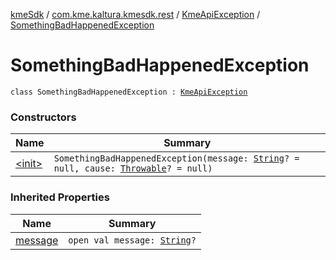 [kmeSdk](../../../index.md) / [com.kme.kaltura.kmesdk.rest](../../index.md) / [KmeApiException](../index.md) / [SomethingBadHappenedException](./index.md)

# SomethingBadHappenedException

`class SomethingBadHappenedException : `[`KmeApiException`](../index.md)

### Constructors

| Name | Summary |
|---|---|
| [&lt;init&gt;](-init-.md) | `SomethingBadHappenedException(message: `[`String`](https://kotlinlang.org/api/latest/jvm/stdlib/kotlin/-string/index.html)`? = null, cause: `[`Throwable`](https://kotlinlang.org/api/latest/jvm/stdlib/kotlin/-throwable/index.html)`? = null)` |

### Inherited Properties

| Name | Summary |
|---|---|
| [message](../message.md) | `open val message: `[`String`](https://kotlinlang.org/api/latest/jvm/stdlib/kotlin/-string/index.html)`?` |
